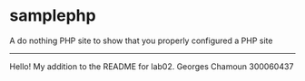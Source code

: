 samplephp
=========

A do nothing PHP site to show that you properly configured a PHP site

-------

Hello! My addition to the README for lab02.
Georges Chamoun
300060437
